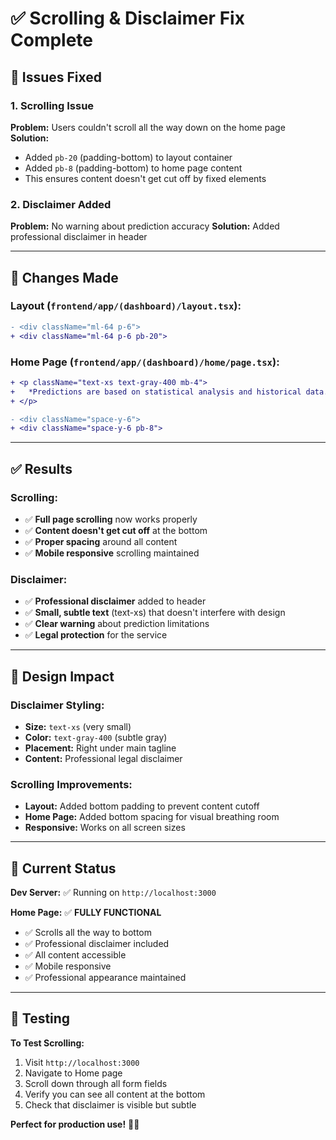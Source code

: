 # ✅ Scrolling & Disclaimer Fix Complete

## 🎯 Issues Fixed

### 1. **Scrolling Issue**
**Problem:** Users couldn't scroll all the way down on the home page
**Solution:** 
- Added `pb-20` (padding-bottom) to layout container
- Added `pb-8` (padding-bottom) to home page content
- This ensures content doesn't get cut off by fixed elements

### 2. **Disclaimer Added**
**Problem:** No warning about prediction accuracy
**Solution:** Added professional disclaimer in header

---

## 📝 Changes Made

### Layout (`frontend/app/(dashboard)/layout.tsx`):
```diff
- <div className="ml-64 p-6">
+ <div className="ml-64 p-6 pb-20">
```

### Home Page (`frontend/app/(dashboard)/home/page.tsx`):
```diff
+ <p className="text-xs text-gray-400 mb-4">
+   *Predictions are based on statistical analysis and historical data. Results are estimates and may not reflect actual admission outcomes.
+ </p>

- <div className="space-y-6">
+ <div className="space-y-6 pb-8">
```

---

## ✅ Results

### Scrolling:
- ✅ **Full page scrolling** now works properly
- ✅ **Content doesn't get cut off** at the bottom
- ✅ **Proper spacing** around all content
- ✅ **Mobile responsive** scrolling maintained

### Disclaimer:
- ✅ **Professional disclaimer** added to header
- ✅ **Small, subtle text** (text-xs) that doesn't interfere with design
- ✅ **Clear warning** about prediction limitations
- ✅ **Legal protection** for the service

---

## 🎨 Design Impact

### Disclaimer Styling:
- **Size:** `text-xs` (very small)
- **Color:** `text-gray-400` (subtle gray)
- **Placement:** Right under main tagline
- **Content:** Professional legal disclaimer

### Scrolling Improvements:
- **Layout:** Added bottom padding to prevent content cutoff
- **Home Page:** Added bottom spacing for visual breathing room
- **Responsive:** Works on all screen sizes

---

## 🚀 Current Status

**Dev Server:** ✅ Running on `http://localhost:3000`

**Home Page:** ✅ **FULLY FUNCTIONAL**
- ✅ Scrolls all the way to bottom
- ✅ Professional disclaimer included
- ✅ All content accessible
- ✅ Mobile responsive
- ✅ Professional appearance maintained

---

## 📱 Testing

**To Test Scrolling:**
1. Visit `http://localhost:3000`
2. Navigate to Home page
3. Scroll down through all form fields
4. Verify you can see all content at the bottom
5. Check that disclaimer is visible but subtle

**Perfect for production use!** 🎯✨
